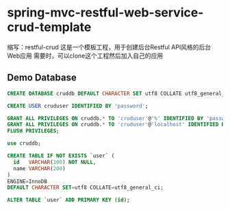 # spring-mvc-restful-web-service-crud-template
缩写：restful-crud
这是一个模板工程，用于创建后台Restful API风格的后台Web应用
需要时，可以clone这个工程然后加入自己的应用

## Demo Database
```sql
CREATE DATABASE cruddb DEFAULT CHARACTER SET utf8 COLLATE utf8_general_ci;

CREATE USER cruduser IDENTIFIED BY 'password';

GRANT ALL PRIVILEGES ON cruddb.* TO 'cruduser'@'%' IDENTIFIED BY 'password';
GRANT ALL PRIVILEGES ON cruddb.* TO 'cruduser'@'localhost' IDENTIFIED BY 'password';
FLUSH PRIVILEGES;

use cruddb;

CREATE TABLE IF NOT EXISTS `user` (
  id   VARCHAR(100) NOT NULL,
  name VARCHAR(200)
)
ENGINE=InnoDB
DEFAULT CHARACTER SET=utf8 COLLATE=utf8_general_ci;

ALTER TABLE `user` ADD PRIMARY KEY (id);

```
